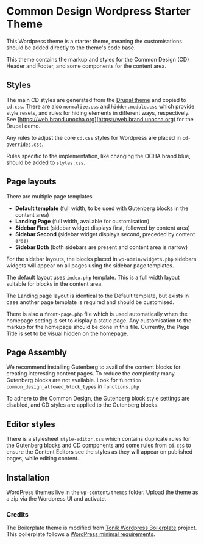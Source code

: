 # Common Design Wordpress Starter Theme
This Wordpress theme is a starter theme, meaning the customisations should be added directly to the theme's code base.

This theme contains the markup and styles for the Common Design (CD) Header and Footer, and some components for the 
content area.

## Styles
The main CD styles are generated from the [Drupal theme](https://github.com/UN-OCHA/common_design) and copied to
`cd.css`. There are also `normalize.css` and `hidden.module.css` which provide style resets, and rules for hiding
elements in different ways, respectively. See [https://web.brand.unocha.org](https://web.brand.unocha.org) for the Drupal demo.

Any rules to adjust the core `cd.css` styles for Wordpress are placed in `cd-overrides.css`.

Rules specific to the implementation, like changing the OCHA brand blue, should be added to `styles.css`.

## Page layouts
There are multiple page templates
- **Default template** (full width, to be used with Gutenberg blocks in the content area)
- **Landing Page** (full width, available for customisation)
- **Sidebar First** (sidebar widget displays first, followed by content area)
- **Sidebar Second** (sidebar widget displays second, preceded by content area)
- **Sidebar Both** (both sidebars are present and content area is narrow)

For the sidebar layouts, the blocks placed in `wp-admin/widgets.php` sidebars widgets will appear on all pages using the
sidebar page templates.

The default layout uses `index.php` template. This is a full width layout suitable for blocks in the content area.

The Landing page layout is identical to the Default template, but exists in case another page template is required and should be customised.

There is also a `front-page.php` file which is used automatically when the homepage setting is set to display a static page. Any customisation to the markup for the homepage should be done in this file. Currently, the Page Title is set to be visual hidden on the homepage.

## Page Assembly
We recommend installing Gutenberg to avail of the content blocks for creating interesting content pages. To reduce the complexity many Gutenberg blocks are not available. Look for `function common_design_allowed_block_types` in `functions.php`

To adhere to the Common Design, the Gutenberg block style settings are disabled, and CD styles are applied to the Gutenberg blocks.

## Editor styles
There is a stylesheet `style-editor.css` which contains duplicate rules for the Gutenberg blocks and CD components and some rules from `cd.css` to ensure the Content Editors see the styles as they will appear on published pages, while editing content.

## Installation
WordPress themes live in the `wp-content/themes` folder. Upload the theme as a zip via the Wordpress UI and activate.

### Credits
The Boilerplate theme is modified from [Tonik Wordpress Boilerplate](//github.com/tonik/wordpress-theme-boilerplate/release) project. This boilerplate follows a [WordPress minimal requirements](https://wordpress.org/about/requirements/).

